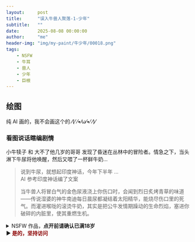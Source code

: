 ```yaml
---
layout:     post
title:      "误入牛兽人聚落-1-少年"
subtitle:   ""
date:       2025-08-08 00:00:00
author:     "me"
header-img: "img/my-paint/牛少年/00018.png"
tags:
    - NSFW
    - 牛耳
    - 兽人
    - 少年
    - 巨根
---
```


## 绘图
纯 AI 画的，我不会画这个的 ⁄(⁄ ⁄•⁄ω⁄•⁄ ⁄)⁄

### 看图说话瞎编剧情
小牛犊子 和 大不了他几岁的哥哥 发现了昏迷在丛林中的冒险者。情急之下，当头淋下牛尿将他唤醒，然后又喂了一杯鲜牛奶...

> 说到牛尿，就想起印度神话，今年下半年 ...   
> AI 参考印度神话编了文案
> 
> 当牛兽人将冒白气的金色尿液浇上你伤口时，会闻到烈日炙烤青草的味道——传说湿婆的神牛南迪每日晨尿都凝结着太阳精华，能烧尽伤口里的死气。而灌进喉咙的滚烫牛奶，其实是把公牛发情期躁动的生命烈焰，塞进你破碎的内脏里，使其重燃生机。


<details>
<summary>NSFW 作品，<b>点开前请确认已满18岁</b><br>
▶<b> <font color=darkred> 是的，坚持访问 </font> </b>
</summary><p>
    <img src="/img/my-paint/牛少年/00018.png"/>
    <img src="/img/my-paint/牛少年/投稿.png"/>
</p></details>
